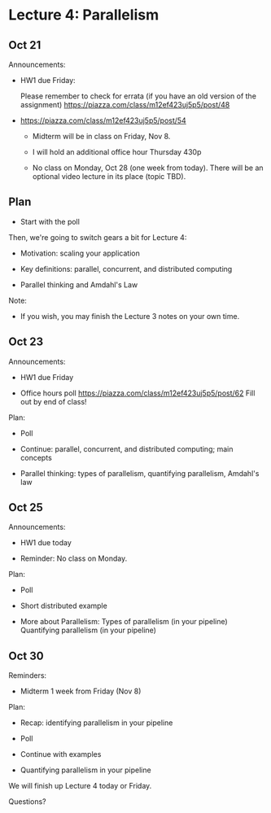 # Lecture 4: Parallelism

## Oct 21

Announcements:

- HW1 due Friday:

    Please remember to check for errata (if you have an old version of the assignment)
    https://piazza.com/class/m12ef423uj5p5/post/48

- https://piazza.com/class/m12ef423uj5p5/post/54

  + Midterm will be in class on Friday, Nov 8.

  + I will hold an additional office hour Thursday 430p

  + No class on Monday, Oct 28 (one week from today).
  There will be an optional video lecture in its place (topic TBD).

## Plan

- Start with the poll

Then, we're going to switch gears a bit for Lecture 4:

- Motivation: scaling your application

- Key definitions: parallel, concurrent, and distributed computing

- Parallel thinking and Amdahl's Law

Note:

- If you wish, you may finish the Lecture 3 notes on your own time.

## Oct 23

Announcements:

- HW1 due Friday

- Office hours poll
  https://piazza.com/class/m12ef423uj5p5/post/62
  Fill out by end of class!

Plan:

- Poll

- Continue: parallel, concurrent, and distributed computing; main concepts

- Parallel thinking: types of parallelism, quantifying parallelism, Amdahl's law

## Oct 25

Announcements:

- HW1 due today

- Reminder: No class on Monday.

Plan:

- Poll

- Short distributed example

- More about Parallelism:
  Types of parallelism (in your pipeline)
  Quantifying parallelism (in your pipeline)

## Oct 30

Reminders:

- Midterm 1 week from Friday (Nov 8)

Plan:

- Recap: identifying parallelism in your pipeline

- Poll

- Continue with examples

- Quantifying parallelism in your pipeline

We will finish up Lecture 4 today or Friday.

Questions?
